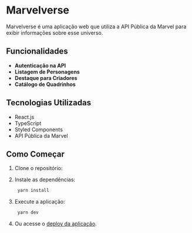 # Marvelverse

Marvelverse é uma aplicação web que utiliza a API Pública da Marvel para exibir informações sobre esse universo.

## Funcionalidades

- **Autenticação na API**
- **Listagem de Personagens** 
- **Destaque para Criadores** 
- **Catálogo de Quadrinhos** 

## Tecnologias Utilizadas

- React.js
- TypeScript
- Styled Components
- API Pública da Marvel

## Como Começar

1. Clone o repositório:

2. Instale as dependências:

   ```bash
    yarn install
    ```

3. Execute a aplicação:

   ```bash
    yarn dev
    ```

4. Ou acesse o [deploy da aplicação](https://marvelverse-qst12aqso-anasmatos.vercel.app).
